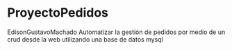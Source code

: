 # ProyectoPedidos
EdisonGustavoMachado
Automatizar la gestión de pedidos por medio de un crud desde la web utilizando una base de datos mysql

